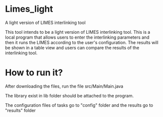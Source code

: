 Limes_light
===========

A light version of LIMES interlinking tool

This tool intends to be a light version of LIMES interlinking tool.
This is a local program that allows users to enter the interlinking parameters and then it runs the LIMES according to the 
user's configuration. The results will be shown in a table view and users can compare the results of the interlinking tool.

How to run it?
=============
After downloading the files, run the file src/Main/Main.java

The library exist in lib folder should be attached to the program.


The configuration files of tasks go to "config" folder and the results go to "results" folder
